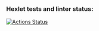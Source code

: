### Hexlet tests and linter status:
[![Actions Status](https://github.com/Leopv88/backend-project-46/workflows/hexlet-check/badge.svg)](https://github.com/Leopv88/backend-project-46/actions)
